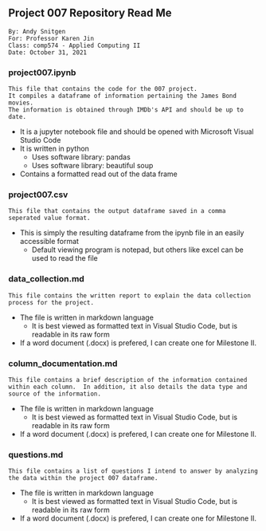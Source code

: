 ## Project 007 Repository Read Me
```
By: Andy Snitgen
For: Professor Karen Jin
Class: comp574 - Applied Computing II
Date: October 31, 2021
```

### project007.ipynb
```
This file that contains the code for the 007 project.
It compiles a dataframe of information pertaining the James Bond movies.
The information is obtained through IMDb's API and should be up to date.
```
* It is a jupyter notebook file and should be opened with Microsoft Visual Studio Code
* It is written in python
  * Uses software library: pandas
  * Uses software library: beautiful soup
* Contains a formatted read out of the data frame

### project007.csv
```
This file that contains the output dataframe saved in a comma seperated value format.
```
* This is simply the resulting dataframe from the ipynb file in an easily accessible format
  * Default viewing program is notepad, but others like excel can be used to read the file

### data_collection.md
```
This file contains the written report to explain the data collection process for the project.
```
* The file is written in markdown language
  * It is best viewed as formatted text in Visual Studio Code, but is readable in its raw form
* If a word document (.docx) is prefered, I can create one for Milestone II.

### column_documentation.md
```
This file contains a brief description of the information contained within each column.  In addition, it also details the data type and source of the information.  
```
* The file is written in markdown language
  * It is best viewed as formatted text in Visual Studio Code, but is readable in its raw form
* If a word document (.docx) is prefered, I can create one for Milestone II.

### questions.md
```
This file contains a list of questions I intend to answer by analyzing the data within the project 007 dataframe. 
```
* The file is written in markdown language
  * It is best viewed as formatted text in Visual Studio Code, but is readable in its raw form
* If a word document (.docx) is prefered, I can create one for Milestone II.
  

